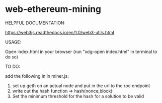 # web-ethereum-mining

HELPFUL DOCUMENTATION:

https://web3js.readthedocs.io/en/1.0/web3-utils.html

USAGE:

Open index.html in your browser (run "xdg-open index.html" in terminal to do so)

TO DO:

add the following in in miner.js:
1) set up geth on an actual node and put in the url to the rpc endpoint 
2) write out the hash function => hash(nonce,block)
3) Set the minimum threshold for the hash for a solution to be valid
